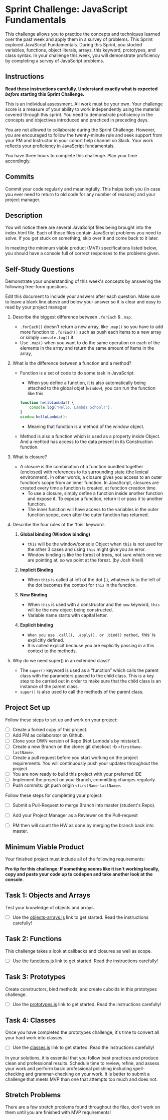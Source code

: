 # Sprint Challenge: JavaScript Fundamentals

This challenge allows you to practice the concepts and techniques learned over the past week and apply them in a survey of problems. This Sprint explored JavaScript Fundamentals. During this Sprint, you studied variables, functions, object literals, arrays, this keyword, prototypes, and class syntax. In your challenge this week, you will demonstrate proficiency by completing a survey of JavaScript problems.

## Instructions

**Read these instructions carefully. Understand exactly what is expected _before_ starting this Sprint Challenge.**

This is an individual assessment. All work must be your own. Your challenge score is a measure of your ability to work independently using the material covered through this sprint. You need to demonstrate proficiency in the concepts and objectives introduced and practiced in preceding days.

You are not allowed to collaborate during the Sprint Challenge. However, you are encouraged to follow the twenty-minute rule and seek support from your PM and Instructor in your cohort help channel on Slack. Your work reflects your proficiency in JavaScript fundamentals.

You have three hours to complete this challenge. Plan your time accordingly.

## Commits

Commit your code regularly and meaningfully. This helps both you (in case you ever need to return to old code for any number of reasons) and your project manager.

## Description

You will notice there are several JavaScript files being brought into the index.html file.  Each of those files contain JavaScript problems you need to solve.  If you get stuck on something, skip over it and come back to it later.

In meeting the minimum viable product (MVP) specifications listed below, you should have a console full of correct responses to the problems given.

## Self-Study Questions

Demonstrate your understanding of this week's concepts by answering the following free-form questions.

Edit this document to include your answers after each question. Make sure to leave a blank line above and below your answer so it is clear and easy to read by your project manager

1. Describe the biggest difference between `.forEach` & `.map`.
    - `.forEach()` doesn't return a new array, like `.map()` so you have to add more function to `.forEach()` such as push each items to a new array or simply `console.log()` it.
    - Use `.map()` when you want to do the same operation on each of the elements in the array and return the same amount of items in the array, 


2. What is the difference between a function and a method?
    - Function is a set of code to do some task in JavaScript.
        - When you define a function, it is also automatically being attached to the global objet (`window`), you can run the function like this
        ```js
        function helloLambda() {
            console.log("Hello, Lambda School!");
        }
        window.helloLambda();
        ```
        - Meaning that function is a method of the window object.

    - Method is also a function which is used as a property inside Object. And a mehtod has access to the data present in its Construction function.


3. What is closure?
    - A closure is the combination of a function bundled together (enclosed) with references to its surrounding state (the lexical environment). In other words, a closure gives you access to an outer function’s scope from an inner function. In JavaScript, closures are created every time a function is created, at function creation time.
        - To use a closure, simply define a function inside another function and expose it. To expose a function, return it or pass it to another function.
        - The inner function will have access to the variables in the outer function scope, even after the outer function has returned.


4. Describe the four rules of the 'this' keyword.
    1. **Global binding (Window binding)**
        - `this` will be the window/console Object when `this` is not used for the other 3 cases and using `this` might give you an error.
        - Window binding is like the forest of trees, not sure which one we are pointing at, so we point at the forest. (by Josh Knell)

    2. **Implicit Binding**
        - When `this` is called at left of the dot (.), whatever is to the left of the dot becomes the context for `this` in the function.

    3. **New Binding**
        - When `this` is used with a constructor and the `new` keyword, `this` will be the new object being constructed.
        - Variable name starts with capital letter.

    4. **Explicit binding**
        - `When you use .call(), .apply(), or .bind() method, `this` is explicitly defined.
        - It is called explicit because you are explicitly passing in a this context to the methods.


5. Why do we need super() in an extended class?
    - The `super()` keyword is used as a “function” which calls the parent class with the parameters passed to the child class. This is a key step to be carried out in order to make sure that the child class is an instance of the parent class.
    - `super()` is also used to call the methods of the parent class.


## Project Set up

Follow these steps to set up and work on your project:

- [ ] Create a forked copy of this project.
- [ ] Add PM as collaborator on Github.
- [ ] Clone your OWN version of Repo (Not Lambda's by mistake!).
- [ ] Create a new Branch on the clone: git checkout -b `<firstName-lastName>`.
- [ ] Create a pull request before you start working on the project requirements.  You will continuously push your updates throughout the project.
- [ ] You are now ready to build this project with your preferred IDE
- [ ] Implement the project on your Branch, committing changes regularly.
- [ ] Push commits: git push origin `<firstName-lastName>`.

Follow these steps for completing your project:

- [ ] Submit a Pull-Request to merge <firstName-lastName> Branch into master (student's  Repo).
- [ ] Add your Project Manager as a Reviewer on the Pull-request
- [ ] PM then will count the HW as done by  merging the branch back into master.


## Minimum Viable Product

Your finished project must include all of the following requirements:

**Pro tip for this challenge: If something seems like it isn't working locally, copy and paste your code up to codepen and take another look at the console.**

## Task 1: Objects and Arrays
Test your knowledge of objects and arrays. 
* [ ] Use the [objects-arrays.js](challenges/objects-arrays.js) link to get started.  Read the instructions carefully!

## Task 2: Functions
This challenge takes a look at callbacks and closures as well as scope. 
* [ ] Use the [functions.js](challenges/functions.js) link to get started. Read the instructions carefully!

## Task 3: Prototypes
Create constructors, bind methods, and create cuboids in this prototypes challenge.
* [ ] Use the [prototypes.js](challenges/prototypes.js) link to get started. Read the instructions carefully!

## Task 4: Classes
Once you have completed the prototypes challenge, it's time to convert all your hard work into classes.
* [ ] Use the [classes.js](challenges/classes.js) link to get started. Read the instructions carefully!

In your solutions, it is essential that you follow best practices and produce clean and professional results. Schedule time to review, refine, and assess your work and perform basic professional polishing including spell-checking and grammar-checking on your work. It is better to submit a challenge that meets MVP than one that attempts too much and does not.

## Stretch Problems

There are a few stretch problems found throughout the files, don't work on them until you are finished with MVP requirements!

